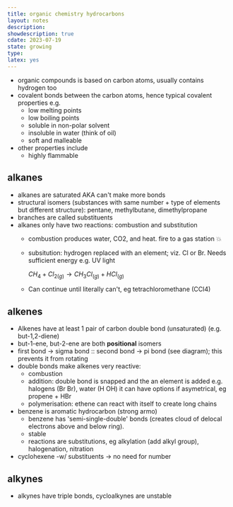 ```yaml
---
title: organic chemistry hydrocarbons
layout: notes
description: 
showdescription: true
cdate: 2023-07-19
state: growing
type: 
latex: yes
---
```


- organic compounds is based on carbon atoms, usually contains hydrogen too
- covalent bonds between the carbon atoms, hence typical covalent properties e.g.
    - low melting points
    - low boiling points
    - soluble in non-polar solvent
    - insoluble in water (think of oil)
    - soft and malleable
- other properties include
    - highly flammable

## alkanes

- alkanes are saturated AKA can't make more bonds
- structural isomers (substances with same number + type of elements but different structure): pentane, methylbutane, dimethylpropane
- branches are called substituents
- alkanes only have two reactions: combustion and substitution
    - combustion produces water, CO2, and heat. fire to a gas station 💥
    - subsitution: hydrogen replaced with an element; viz. Cl or Br. Needs sufficient energy e.g. UV light
    
        $CH_{4}+Cl_{2(g)}\to CH_{3}Cl_{(g)}+HCl_{(g)}$
    - Can continue until literally can't, eg tetrachloromethane (CCl4)

## alkenes

- Alkenes have at least 1 pair of carbon double bond (unsaturated) (e.g. but-1,2-diene)
- but-1-ene, but-2-ene are both **positional** isomers
- first bond → sigma bond :: second bond → pi bond (see diagram); this prevents it from rotating
- double bonds make alkenes very reactive:
    - combustion 
    - addition: double bond is snapped and the an element is added e.g. halogens (Br Br), water (H OH)
        it can have options if asymetrical, eg propene + HBr
    - polymerisation: ethene can react with itself to create long chains
- benzene is aromatic hydrocarbon (strong armo)
    - benzene has 'semi-single-double' bonds (creates cloud of delocal electrons above and below ring).
    - stable
    - reactions are substitutions, eg alkylation (add alkyl group), halogenation, nitration
- cyclohexene -w/ substituents → no need for number

## alkynes

- alkynes have triple bonds, cycloalkynes are unstable
